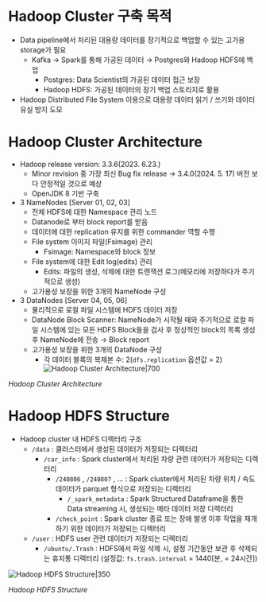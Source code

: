 # Hadoop Cluster 구축 목적

- Data pipeline에서 처리된 대용량 데이터를 장기적으로 백업할 수 있는 고가용 storage가 필요
    - Kafka → Spark를 통해 가공된 데이터 → Postgres와 Hadoop HDFS에 백업
        - Postgres: Data Scientist의 가공된 데이터 접근 보장
        - Hadoop HDFS: 가공된 데이터의 장기 백업 스토리지로 활용
- Hadoop Distributed File System 이용으로 대용량 데이터 읽기 / 쓰기와 데이터 유실 방지 도모

# Hadoop Cluster Architecture

- Hadoop release version: 3.3.6(2023. 6.23.)
    - Minor revision 중 가장 최신 Bug fix release → 3.4.0(2024. 5. 17) 버전 보다 안정적일 것으로 예상
    - OpenJDK 8 기반 구축
- 3 NameNodes [Server 01, 02, 03]
    - 전체 HDFS에 대한 Namespace 관리 노드
    - Datanode로 부터 block report를 받음
    - 데이터에 대한 replication 유지를 위한 commander 역할 수행
    - File system 이미지 파일(Fsimage) 관리
        - Fsimage: Namespace와 block 정보
    - File system에 대한 Edit log(edits) 관리
        - Edits: 파일의 생성, 삭제에 대한 트랜잭션 로그(메모리에 저장하다가 주기적으로 생성)
    - 고가용성 보장을 위한 3개의 NameNode 구성
- 3 DataNodes [Server 04, 05, 06]
    - 물리적으로 로컬 파일 시스템에 HDFS 데이터 저장
    - DataNode Block Scanner: NameNode가 시작될 때와 주기적으로 로컬 파일 시스템에 있는 모든 HDFS Block들을 검사 후 정상적인 block의 목록 생성 후 NameNode에 전송 → Block report
    - 고가용성 보장을 위한 3개의 DataNode 구성
        - 각 데이터 블록의 복제본 수: 2(`dfs.replication` 옵션값 = 2)
![Hadoop Cluster Architecture|700](https://i.imgur.com/X6vszoQ.png)

_Hadoop Cluster Architecture_

# Hadoop HDFS Structure

- Hadoop cluster 내 HDFS 디렉터리 구조
    - `/data` : 클러스터에서 생성된 데이터가 저장되는 디렉터리
        - `/car_info` : Spark cluster에서 처리된 차량 관련 데이터가 저장되는 디렉터리
            - `/240806` , `/240807` , … : Spark cluster에서 처리된 차량 위치 / 속도 데이터가 parquet 형식으로 저장되는 디렉터리
                - `/_spark_metadata` : Spark Structured Dataframe을 통한 Data streaming 시, 생성되는 메타 데이터 저장 디렉터리
            - `/check_point` : Spark cluster 종료 또는 장애 발생 이후 작업을 재개하기 위한 데이터가 저장되는 디렉터리
    - `/user` : HDFS user 관련 데이터가 저장되는 디렉터리
        - `/ubuntu/.Trash` : HDFS에서 파일 삭제 시, 설정 기간동안 보관 후 삭제되는 휴지통 디렉터리 (설정값: `fs.trash.interval` = 1440[분, = 24시간])

![Hadoop HDFS Structure|350](https://i.imgur.com/3TjCld0.png)

_Hadoop HDFS Structure_
